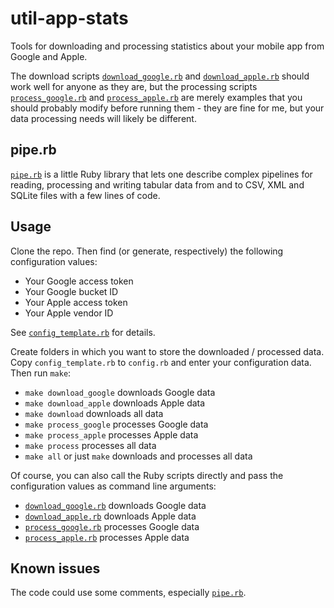 # util-app-stats

Tools for downloading and processing statistics about your mobile app
from Google and Apple.

The download scripts [`download_google.rb`](download_google.rb) and 
[`download_apple.rb`](download_apple.rb) should work well for anyone
as they are, but the processing scripts [`process_google.rb`](process_google.rb)
and [`process_apple.rb`](process_apple.rb) are merely examples that
you should probably modify before running them - they are fine for me,
but your data processing needs will likely be different.

## pipe.rb

[`pipe.rb`](pipe.rb) is a little Ruby library that lets one describe
complex pipelines for reading, processing and writing tabular data
from and to CSV, XML and SQLite files with a few lines of code.

## Usage

Clone the repo. Then find (or generate, respectively) the following configuration values:

* Your Google access token
* Your Google bucket ID
* Your Apple access token
* Your Apple vendor ID

See [`config_template.rb`](config_template.rb) for details.

Create folders in which you want to store the downloaded / processed data.
Copy `config_template.rb` to `config.rb` and enter your configuration data. Then run `make`:

* `make download_google` downloads Google data
* `make download_apple` downloads Apple data
* `make download` downloads all data
* `make process_google` processes Google data
* `make process_apple` processes Apple data
* `make process` processes all data
* `make all` or just `make` downloads and processes all data

Of course, you can also call the Ruby scripts directly and pass the configuration
values as command line arguments:

* [`download_google.rb`](download_google.rb) downloads Google data
* [`download_apple.rb`](download_apple.rb) downloads Apple data
* [`process_google.rb`](process_google.rb) processes Google data
* [`process_apple.rb`](process_apple.rb) processes Apple data

## Known issues

The code could use some comments, especially [`pipe.rb`](pipe.rb).
